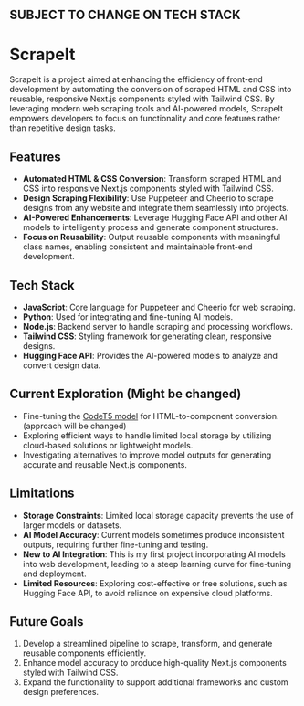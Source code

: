 ## SUBJECT TO CHANGE ON TECH STACK

# ScrapeIt

ScrapeIt is a project aimed at enhancing the efficiency of front-end development by automating the conversion of scraped HTML and CSS into reusable, responsive Next.js components styled with Tailwind CSS. By leveraging modern web scraping tools and AI-powered models, ScrapeIt empowers developers to focus on functionality and core features rather than repetitive design tasks.

## Features
- **Automated HTML & CSS Conversion**: Transform scraped HTML and CSS into responsive Next.js components styled with Tailwind CSS.
- **Design Scraping Flexibility**: Use Puppeteer and Cheerio to scrape designs from any website and integrate them seamlessly into projects.
- **AI-Powered Enhancements**: Leverage Hugging Face API and other AI models to intelligently process and generate component structures.
- **Focus on Reusability**: Output reusable components with meaningful class names, enabling consistent and maintainable front-end development.

## Tech Stack
- **JavaScript**: Core language for Puppeteer and Cheerio for web scraping.
- **Python**: Used for integrating and fine-tuning AI models.
- **Node.js**: Backend server to handle scraping and processing workflows.
- **Tailwind CSS**: Styling framework for generating clean, responsive designs.
- **Hugging Face API**: Provides the AI-powered models to analyze and convert design data.

## Current Exploration (Might be changed)
- Fine-tuning the [CodeT5 model](https://huggingface.co/Salesforce/codet5) for HTML-to-component conversion. (approach will be changed)
- Exploring efficient ways to handle limited local storage by utilizing cloud-based solutions or lightweight models.
- Investigating alternatives to improve model outputs for generating accurate and reusable Next.js components.

## Limitations
- **Storage Constraints**: Limited local storage capacity prevents the use of larger models or datasets.
- **AI Model Accuracy**: Current models sometimes produce inconsistent outputs, requiring further fine-tuning and testing.
- **New to AI Integration**: This is my first project incorporating AI models into web development, leading to a steep learning curve for fine-tuning and deployment.
- **Limited Resources**: Exploring cost-effective or free solutions, such as Hugging Face API, to avoid reliance on expensive cloud platforms.

## Future Goals
1. Develop a streamlined pipeline to scrape, transform, and generate reusable components efficiently.
2. Enhance model accuracy to produce high-quality Next.js components styled with Tailwind CSS.
3. Expand the functionality to support additional frameworks and custom design preferences.

